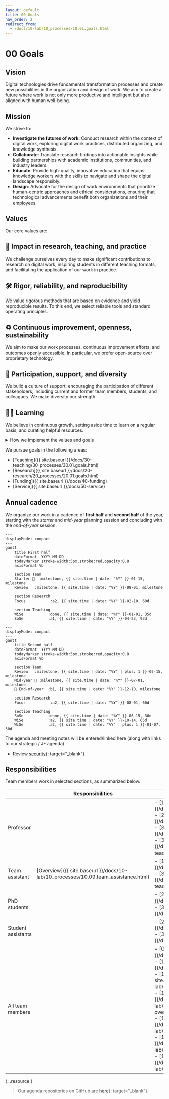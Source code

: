 ```yaml
---
layout: default
title: 00 Goals
nav_order: 2
redirect_from:
  - /docs/10-lab/10_processes/10.01.goals.html
---
```


# 00 Goals

## Vision

Digital technologies drive fundamental transformation processes and create new possibilities in the organization and design of work. We aim to create a future where work is not only more productive and intelligent but also aligned with human well-being.

## Mission

We strive to:

- **Investigate the futures of work**: Conduct research within the context of digital work, exploring digital work practices, distributed organizing, and knowledge synthesis.
- **Collaborate**: Translate research findings into actionable insights while building partnerships with academic institutions, communities, and industry leaders.
- **Educate**: Provide high-quality, innovative education that equips knowledge workers with the skills to navigate and shape the digital landscape responsibly.
- **Design**: Advocate for the design of work environments that prioritize human-centric approaches and ethical considerations, ensuring that technological advancements benefit both organizations and their employees.

## Values

Our core values are:

## 🚀 **Impact in research, teaching, and practice**

We challenge ourselves every day to make significant contributions to research on digital work, inspiring students in different teaching formats, and facilitating the application of our work in practice.

## 🛠️ **Rigor, reliability, and reproducibility**

We value rigorous methods that are based on evidence and yield reproducible results. To this end, we select reliable tools and standard operating principles.

## ♻️ **Continuous improvement, openness, sustainability**

We aim to make our work processes, continuous improvement efforts, and outcomes openly accessible. In particular, we prefer open-source over proprietary technology.

<!-- https://www.heise.de/news/Bund-Lizenzkosten-fuer-Microsoft-auf-hohem-Niveau-insgesamt-neuer-Rekord-9744319.html -->

## 🙏 **Participation, support, and diversity**

We build a culture of support, encouraging the participation of different stakeholders, including current and former team members, students, and colleagues. We make diversity our strength.

## 🧑‍🎓️ **Learning**

We believe in continuous growth, setting aside time to learn on a regular basis, and curating helpful resources.

<details markdown="block">
  <summary>How we implement the values and goals</summary>
  1. What we emphasize during [onboarding]({{ site.baseurl }}/docs/10-lab/10_processes/10.32.onboarding.html)
  2. All of our teaching efforts follow the [*plan-do-check-adjust* cycle]({{ site.baseurl }}/docs/30-teaching/). Our [teaching evaluations]({{ site.baseurl }}/docs/30-teaching/30_processes/30.21.evaluations.html) and [improvements]({{ site.baseurl }}/docs/30-teaching/30_processes/30.22.improvements.html) are available publicly.
  3. We choose a rigorous manuscript production system, based on Git and Markdown. This allows us to involve students and research assistants in our most important projects, giving them the opportunity to learn and contribute from day one. Without the transparent versioning, reliable control, and effective contribution mechanisms of Git, we would probably "protect the manuscript" and restrict access to our work (e.g., when working with Word).
</details>

We pursue goals in the following areas:

- [Teaching]({{ site.baseurl }}/docs/30-teaching/30_processes/30.01.goals.html)
- [Research]({{ site.baseurl }}/docs/20-research/20_processes/20.01.goals.html)
- [Funding]({{ site.baseurl }}/docs/40-funding)
- [Service]({{ site.baseurl }}/docs/50-service)

<!-- https://handbook.gitlab.com/handbook/values/#how-do-we-reinforce-our-values -->

## Annual cadence

We organize our work in a cadence of **first half** and **second half** of the year, starting with the *starter* and *mid-year* planning session and concluding with the *end-of-year* session.

```mermaid
---
displayMode: compact
---
gantt
    title First half
    dateFormat  YYYY-MM-DD
    todayMarker stroke-width:5px,stroke:red,opacity:0.8
    axisFormat %b

    section Team
    Starter 🚀  :milestone, {{ site.time | date: "%Y" }}-01-15, milestone
    Review   :milestone, {{ site.time | date: "%Y" }}-08-01, milestone

    section Research
    Focus           :a2, {{ site.time | date: "%Y" }}-02-10, 60d

    section Teaching
    WiSe           :done, {{ site.time | date: "%Y" }}-01-01, 35d
    SoSe           :a1, {{ site.time | date: "%Y" }}-04-23, 93d
```

```mermaid
---
displayMode: compact
---
gantt
    title Second half
    dateFormat  YYYY-MM-DD
    todayMarker stroke-width:5px,stroke:red,opacity:0.8
    axisFormat %b

    section Team
    Review   :milestone, {{ site.time | date: "%Y" | plus: 1 }}-02-15, milestone
    Mid-year 🎯 :milestone, {{ site.time | date: "%Y" }}-07-01, milestone
    🎉 End-of-year  :b1, {{ site.time | date: "%Y" }}-12-10, milestone

    section Research
    Focus           :a2, {{ site.time | date: "%Y" }}-08-01, 60d
    
    section Teaching
    SoSe           :done, {{ site.time | date: "%Y" }}-06-15, 30d
    WiSe           :a2, {{ site.time | date: "%Y" }}-10-14, 65d
    WiSe           :a2, {{ site.time | date: "%Y" | plus: 1 }}-01-07, 30d
```

The agenda and meeting notes will be entered/linked here (along with links to our strategic / JF agenda)

- Review [security](10-lab/10_processes/10.72.security.html){: target="_blank"}

## Responsibilities

Team members work in selected sections, as summarized below.

|                               | Responsibilities | Main sections                                                                                                                                                                                                                                                                                                                                                                                                                   |
|-------------------------------|------------------|------------------------------------------------------------------------------------------------------------------------------------------------------------------------------------------------------------------------------------------------------------------------------------------------------------------------------------------------------------|
| Professor                     |                  | -  [10 Lab processes]({{ site.baseurl }}/docs/10-lab/10_processes/)<br> -  [20 Research processes]({{ site.baseurl }}/docs/20-research/20_processes/)<br> -  [30 Teaching processes]({{ site.baseurl }}/docs/30-teaching/30_processes/) <br>-  [30.02 Courses]({{ site.baseurl }}/docs/30-teaching/30_processes/30.02.courses.html)                                                                                                                                                                                                                                                                                            |
| Team assistant                | [Overview]({{ site.baseurl }}/docs/10-lab/10_processes/10.09.team_assistance.html)    | -  [10 Lab processes]({{ site.baseurl }}/docs/10-lab/10_processes/)<br> -  [30.02 Courses]({{ site.baseurl }}/docs/30-teaching/30_processes/30.02.courses.html)                                                                                                                                                                                                                                                                                             |
| PhD students                  |                  | -  [20 Research processes]({{ site.baseurl }}/docs/20-research/20_processes/)<br> -  [30 Teaching processes]({{ site.baseurl }}/docs/30-teaching/30_processes/)                                                                                                                                                                                                                                                                                              |
| Student assistants            |                  | -  [20 Research processes]({{ site.baseurl }}/docs/20-research/20_processes/) <br>-  [30 Teaching processes]({{ site.baseurl }}/docs/30-teaching/30_processes/)                                                                                                                                                                                                                                                                                                                                                              |
| All team members              |                  | -  [00 Goals]({{ site.baseurl }}/docs/00.goals.html)<br> -  [10.02 Org chart]({{ site.baseurl }}/docs/01.team.html)<br> -  [10.04 Standard operating procedures]({{ site.baseurl }}/docs/10-lab/10_processes/10.04.sop.html)<br> -  [10.05 Systems]({{ site.baseurl }}/docs/10-lab/10_processes/10.05.systems-overview.html)<br> -  [10.06 Resources]({{ site.baseurl }}/docs/10-lab/10_processes/10.06.resources.html)<br> -  [10.33 Vacation]({{ site.baseurl }}/docs/10-lab/10_processes/10.33.vacation.html)<br> -  [10.34 Development]({{ site.baseurl }}/docs/10-lab/10_processes/10.34.development.html)<br> |

<!-- 
Team members and responsibilities (ideally with reference to specific categories)
other units
-->

{: .resource }
> Our agenda repositories on GitHub are [here](https://github.com/orgs/digital-work-lab/repositories?q=topic%3Aagenda){: target="_blank"}.

